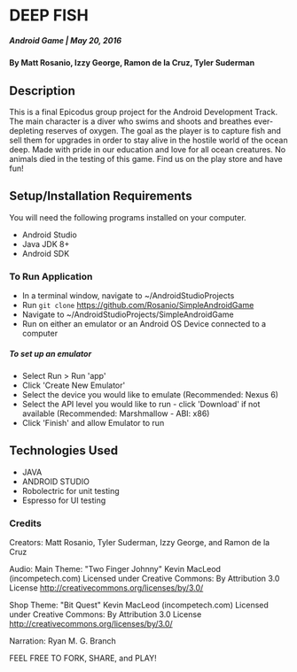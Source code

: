 # DEEP FISH

##### Android Game | May 20, 2016

#### By Matt Rosanio, Izzy George, Ramon de la Cruz, Tyler Suderman

## Description

This is a final Epicodus group project for the Android Development Track. The main character is a diver who swims and shoots and breathes ever-depleting reserves of oxygen. The goal as the player is to capture fish and sell them for upgrades in order to stay alive in the hostile world of the ocean deep. Made with pride in our education and love for all ocean creatures. No animals died in the testing of this game. Find us on the play store and have fun!

## Setup/Installation Requirements
You will need the following programs installed on your computer.
* Android Studio
* Java JDK 8+
* Android SDK

### To Run Application
* In a terminal window, navigate to ~/AndroidStudioProjects
* Run `git clone` https://github.com/Rosanio/SimpleAndroidGame
* Navigate to ~/AndroidStudioProjects/SimpleAndroidGame
* Run on either an emulator or an Android OS Device connected to a computer

##### To set up an emulator
* Select Run > Run 'app'
* Click 'Create New Emulator'
* Select the device you would like to emulate (Recommended: Nexus 6)
* Select the API level you would like to run - click 'Download' if not available (Recommended: Marshmallow - ABI: x86)
* Click 'Finish' and allow Emulator to run

## Technologies Used

* JAVA
* ANDROID STUDIO
* Robolectric for unit testing
* Espresso for UI testing

### Credits
Creators: Matt Rosanio, Tyler Suderman, Izzy George, and Ramon de la Cruz

Audio: 
Main Theme: "Two Finger Johnny" Kevin MacLeod (incompetech.com)
Licensed under Creative Commons: By Attribution 3.0 License
http://creativecommons.org/licenses/by/3.0/

Shop Theme: "Bit Quest" Kevin MacLeod (incompetech.com)
Licensed under Creative Commons: By Attribution 3.0 License
http://creativecommons.org/licenses/by/3.0/

Narration: Ryan M. G. Branch 


FEEL FREE TO FORK, SHARE, and PLAY!
